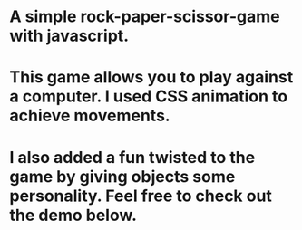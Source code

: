 # A simple rock-paper-scissor-game with javascript. 
# This game allows you to play against a computer. I used CSS animation to achieve movements. 
# I also added a fun twisted to the game by giving objects some personality. Feel free to check out the demo below.  
